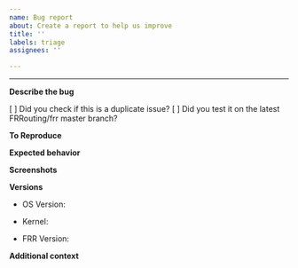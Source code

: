 ```yaml
---
name: Bug report
about: Create a report to help us improve
title: ''
labels: triage
assignees: ''

---
```


<!--

*** ATTENTION ***

YOU MUST READ THIS TO HAVE YOUR ISSUE ADDRESSED

PLEASE READ AND FILL OUT THIS TEMPLATE

NEGLECTING TO PROVIDE INFORMATION REQUESTED HERE WILL RESULT IN
SIGNIFICANT DELAYS ADDRESSING YOUR ISSUE

ALWAYS PROVIDE:
- FRR VERSION
- OPERATING SYSTEM VERSION
- KERNEL VERSION

FAILURE TO PROVIDE THIS MAY RESULT IN YOUR ISSUE BEING IGNORED

FOLLOW THESE GUIDELINES:

- When reporting a crash, provide a backtrace
- When pasting configs, logs, shell output, backtraces, and other large chunks
  of text, surround this text with triple backtics

  ```
  like this
  ```

- Include the FRR version; if you built from Git, please provide the commit
  hash
- Write your issue in English

-->

---------------

**Describe the bug**
<!--
A clear and concise description of what the bug is.

Put "x" in "[ ]" if you already tried following:
-->

[ ] Did you check if this is a duplicate issue?
[ ] Did you test it on the latest FRRouting/frr master branch?


**To Reproduce**
<!--
Describe the steps to reproduce the behavior.
Be as descriptive as possible.

For example:

1. Go to '...'
2. Click on '....'
3. Scroll down to '....'
4. See error
-->

**Expected behavior**
<!--
Write here a clear and concise description of what you expected to happen when
using the reproduction steps you provided above
-->

**Screenshots**
<!--
If applicable, add screenshots to help explain your problem.
-->

**Versions**
<!--
Include your operating system type and version here

FAILURE TO PROVIDE THIS MAY RESULT IN YOUR ISSUE BEING IGNORED
-->
<!-- e.g. Fedora 24, Debian 10] -->
 - OS Version:
<!-- [e.g. Linux 5.4, OpenBSD 6.6] -->
 - Kernel:
<!-- e.g. 6.0, 7.4 -->
 - FRR Version:

**Additional context**
<!--
Add any other context about the problem here.
-->
